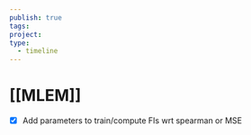 ```yaml
---
publish: true
tags: 
project: 
type:
  - timeline
---
```

# [[MLEM]]
- [x] Add parameters to train/compute FIs wrt spearman or MSE